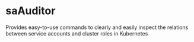 # saAuditor
Provides easy-to-use commands to clearly and easily inspect the relations between service accounts and cluster roles in Kubernetes

